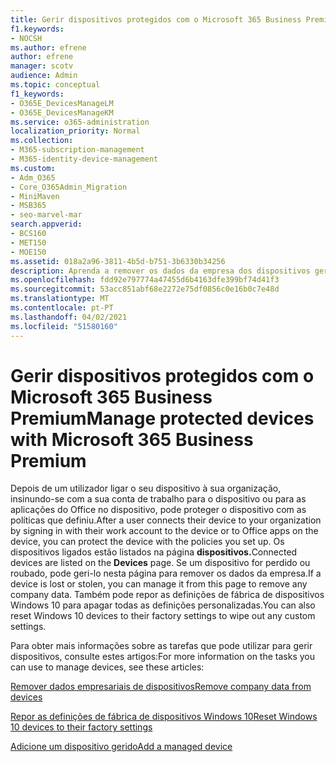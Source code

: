 ```yaml
---
title: Gerir dispositivos protegidos com o Microsoft 365 Business Premium
f1.keywords:
- NOCSH
ms.author: efrene
author: efrene
manager: scotv
audience: Admin
ms.topic: conceptual
f1_keywords:
- O365E_DevicesManageLM
- O365E_DevicesManageKM
ms.service: o365-administration
localization_priority: Normal
ms.collection:
- M365-subscription-management
- M365-identity-device-management
ms.custom:
- Adm_O365
- Core_O365Admin_Migration
- MiniMaven
- MSB365
- seo-marvel-mar
search.appverid:
- BCS160
- MET150
- MOE150
ms.assetid: 018a2a96-3811-4b5d-b751-3b6330b34256
description: Aprenda a remover os dados da empresa dos dispositivos geridos através de políticas de proteção, bem como a redefinir os dispositivos do Windows 10 para as suas definições de fábrica.
ms.openlocfilehash: fdd92e797774a47455d6b4163dfe399bf74d41f3
ms.sourcegitcommit: 53acc851abf68e2272e75df0856c0e16b0c7e48d
ms.translationtype: MT
ms.contentlocale: pt-PT
ms.lasthandoff: 04/02/2021
ms.locfileid: "51580160"
---
```

# <a name="manage-protected-devices-with-microsoft-365-business-premium"></a><span data-ttu-id="c4aea-103">Gerir dispositivos protegidos com o Microsoft 365 Business Premium</span><span class="sxs-lookup"><span data-stu-id="c4aea-103">Manage protected devices with Microsoft 365 Business Premium</span></span>

<span data-ttu-id="c4aea-104">Depois de um utilizador ligar o seu dispositivo à sua organização, insinundo-se com a sua conta de trabalho para o dispositivo ou para as aplicações do Office no dispositivo, pode proteger o dispositivo com as políticas que definiu.</span><span class="sxs-lookup"><span data-stu-id="c4aea-104">After a user connects their device to your organization by signing in with their work account to the device or to Office apps on the device, you can protect the device with the policies you set up.</span></span> <span data-ttu-id="c4aea-105">Os dispositivos ligados estão listados na página **dispositivos.**</span><span class="sxs-lookup"><span data-stu-id="c4aea-105">Connected devices are listed on the **Devices** page.</span></span> <span data-ttu-id="c4aea-106">Se um dispositivo for perdido ou roubado, pode geri-lo nesta página para remover os dados da empresa.</span><span class="sxs-lookup"><span data-stu-id="c4aea-106">If a device is lost or stolen, you can manage it from this page to remove any company data.</span></span> <span data-ttu-id="c4aea-107">Também pode repor as definições de fábrica de dispositivos Windows 10 para apagar todas as definições personalizadas.</span><span class="sxs-lookup"><span data-stu-id="c4aea-107">You can also reset Windows 10 devices to their factory settings to wipe out any custom settings.</span></span> 

<span data-ttu-id="c4aea-108">Para obter mais informações sobre as tarefas que pode utilizar para gerir dispositivos, consulte estes artigos:</span><span class="sxs-lookup"><span data-stu-id="c4aea-108">For more information on the tasks you can use to manage devices, see these articles:</span></span> 
  
[<span data-ttu-id="c4aea-109">Remover dados empresariais de dispositivos</span><span class="sxs-lookup"><span data-stu-id="c4aea-109">Remove company data from devices</span></span>](remove-company-data.md)
  
[<span data-ttu-id="c4aea-110">Repor as definições de fábrica de dispositivos Windows 10</span><span class="sxs-lookup"><span data-stu-id="c4aea-110">Reset Windows 10 devices to their factory settings</span></span>](reset-devices-to-factory-settings.md)

[<span data-ttu-id="c4aea-111">Adicione um dispositivo gerido</span><span class="sxs-lookup"><span data-stu-id="c4aea-111">Add a managed device</span></span>](./app-protection-settings-for-android-and-ios.md)
